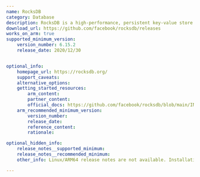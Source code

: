 ```yaml
---
name: RocksDB
category: Database
description: RocksDB is a high-performance, persistent key-value store developed by Facebook. It is optimized for fast, low-latency storage systems such as solid-state drives (SSDs) and persistent memory.
download_url: https://github.com/facebook/rocksdb/releases
works_on_arm: true
supported_minimum_version:
    version_number: 6.15.2
    release_date: 2020/12/30


optional_info:
    homepage_url: https://rocksdb.org/
    support_caveats:
    alternative_options:
    getting_started_resources:
        arm_content:
        partner_content:
        official_docs: https://github.com/facebook/rocksdb/blob/main/INSTALL.md
    arm_recommended_minimum_version:
        version_number:
        release_date:
        reference_content:
        rationale:

optional_hidden_info:
    release_notes__supported_minimum:
    release_notes__recommended_minimum:
    other_info: Linux/ARM64 release notes are not available. Installation and testing are done via the [tar archive](https://github.com/facebook/rocksdb/releases/tag/v6.15.2).

---
```


